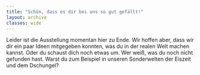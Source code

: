 ```yaml
---
title: "Schön, dass es dir bei uns so gut gefällt!"
layout: archive
classes: wide
---
```


Leider ist die Ausstellung momentan hier zu Ende. Wir hoffen aber, dass wir dir ein paar Ideen mitgegeben konnten, was du in der realen Welt machen kannst. Oder du schaust dich noch etwas um. Wer weiß, was du noch nicht gefunden hast. Warst du zum Beispiel in unseren Sonderwelten der Eiszeit und dem Dschungel? 
